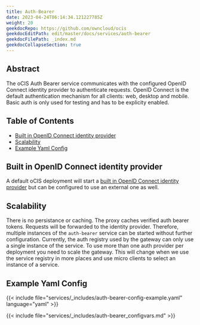```yaml
---
title: Auth-Bearer
date: 2023-04-24T06:14:34.121227785Z
weight: 20
geekdocRepo: https://github.com/owncloud/ocis
geekdocEditPath: edit/master/docs/services/auth-bearer
geekdocFilePath: _index.md
geekdocCollapseSection: true
---
```


## Abstract

The oCIS Auth Bearer service communicates with the configured OpenID Connect identity provider to authenticate requests. OpenID Connect is the default authentication mechanism for all clients: web, desktop and mobile. Basic auth is only used for testing and has to be explicity enabled.

## Table of Contents

* [Built in OpenID Connect identity provider](#built-in-openid-connect-identity-provider)
* [Scalability](#scalability)
* [Example Yaml Config](#example-yaml-config)

## Built in OpenID Connect identity provider

A default oCIS deployment will start a [built in OpenID Connect identity provider](https://github.com/owncloud/ocis/tree/master/services/idp) but can be configured to use an external one as well.

## Scalability

There is no persistance or caching. The proxy caches verified auth bearer tokens. Requests will be forwarded to the identity provider. Therefore, multiple instances of the `auth-bearer` service can be started without further configuration. Currently, the auth registry used by the gateway can only use a single instance of the service. To use more than one auth provider per deployment you need to scale the gateway.
This will change when we use the service registry in more places and use micro clients to select an instance of a service.

## Example Yaml Config

{{< include file="services/_includes/auth-bearer-config-example.yaml"  language="yaml" >}}

{{< include file="services/_includes/auth-bearer_configvars.md" >}}

